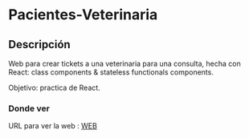 # Pacientes-Veterinaria

## Descripción

Web para crear tickets a una veterinaria para una consulta, hecha con React: class components & stateless functionals components.

Objetivo: practica de React.


### Donde ver

URL para ver la web : [WEB](https://optimistic-edison-b0cdf2.netlify.com)